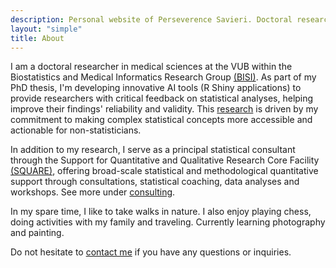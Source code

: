 ```yaml
---
description: Personal website of Perseverence Savieri. Doctoral researcher and principal statistical consultant at Vrije Universiteit Brussels (VUB)
layout: "simple"
title: About
---
```


I am a doctoral researcher in medical sciences at the VUB within the Biostatistics and Medical Informatics Research Group [(BISI)](https://bisi.research.vub.be/). As part of my PhD thesis, I'm developing innovative AI tools (R Shiny applications) to provide researchers with critical feedback on statistical analyses, helping improve their findings' reliability and validity. This [research](/research/) is driven by my commitment to making complex statistical concepts more accessible and actionable for non-statisticians.

In addition to my research, I serve as a principal statistical consultant through the Support for Quantitative and Qualitative Research Core Facility [(SQUARE)](https://square.research.vub.be/home), offering broad-scale statistical and methodological quantitative support through consultations, statistical coaching, data analyses and workshops. See more under [consulting](/consulting/).

In my spare time, I like to take walks in nature. I also enjoy playing chess, doing activities with my family and traveling. Currently learning photography and painting.

Do not hesitate to [contact me](/contact/) if you have any questions or inquiries.
